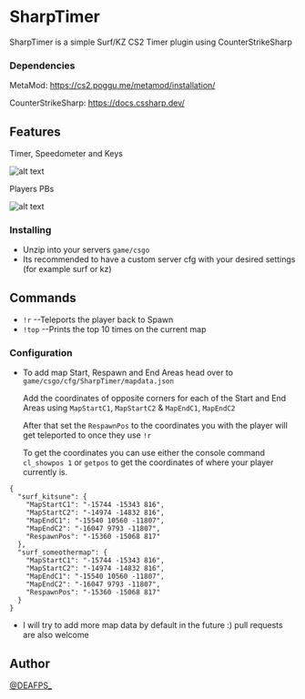 # SharpTimer
SharpTimer is a simple Surf/KZ CS2 Timer plugin using CounterStrikeSharp

### Dependencies

MetaMod: https://cs2.poggu.me/metamod/installation/

CounterStrikeSharp: https://docs.cssharp.dev/

## Features
Timer, Speedometer and Keys

![alt text](https://i.imgur.com/v6zmECN.png)

Players PBs

![alt text](https://i.imgur.com/9Sfhq0S.png)

### Installing

* Unzip into your servers `game/csgo`
* Its recommended to have a custom server cfg with your desired settings (for example surf or kz)

## Commands
- `!r` --Teleports the player back to Spawn
- `!top` --Prints the top 10 times on the current map

### Configuration

* To add map Start, Respawn and End Areas head over to `game/csgo/cfg/SharpTimer/mapdata.json`

  Add the coordinates of opposite corners for each of the Start and End Areas using `MapStartC1`, `MapStartC2` & `MapEndC1`, `MapEndC2`

  After that set the `RespawnPos` to the coordinates you with the player will get teleported to once they use `!r`

  To get the coordinates you can use either the console command `cl_showpos 1` or `getpos` to get the coordinates of where your player currently is.
  
```
{
  "surf_kitsune": {
    "MapStartC1": "-15744 -15343 816",
    "MapStartC2": "-14974 -14832 816",
    "MapEndC1": "-15540 10560 -11807",
    "MapEndC2": "-16047 9793 -11807",
    "RespawnPos": "-15360 -15068 817"
  },
  "surf_someothermap": {
    "MapStartC1": "-15744 -15343 816",
    "MapStartC2": "-14974 -14832 816",
    "MapEndC1": "-15540 10560 -11807",
    "MapEndC2": "-16047 9793 -11807",
    "RespawnPos": "-15360 -15068 817"
  }
}
```
* I will try to add more map data by default in the future :) pull requests are also welcome

## Author
[@DEAFPS_](https://twitter.com/deafps_)
